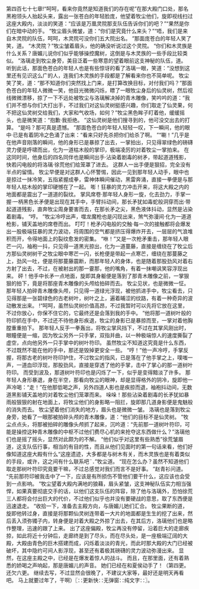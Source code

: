 第四百七十七章!“呵呵，看来你竟然是知道我们的存在呢”在那大殿门口处，那名黑袍领头人抬起头来，露出一张苍白的年轻脸庞，他望着牧尘他们，旋即视线扫过这座大殿内，淡淡的笑道：“应该是万凰灵院那支队伍告诉你们的吧？”“果然是你们在暗中动的手。
”牧尘眉头微皱，道：“你们是究竟什么来头？”“唔，我们是来自木灵院的队伍，呵呵，木灵院可没你们五大院出名。
”那面庞苍白的年轻人笑了笑，道。
“木灵院？”牧尘皱着眉头，他的确没听说过这个灵院。
“你们和木灵族是什么关系？唐媚儿说你们似乎能够操控魔树，这倒是与木灵族的一些手段比较类似。
”洛璃走到牧尘身旁，美目泛着一些寒意的望着眼前这支神秘的队伍，道。
听到此话，那面色苍白的年轻人也是有些惊讶的看了洛璃一眼，笑道：“没想到这里还有见识这么广的人，连我们木灵族的手段都是了解看来你也不简单呢。
牧尘笑了笑，道：“那不知道你们突然找上门来，是打算改换目标，对付我们吗？”那面色苍白的年轻人微微一笑，他目光微微闪烁，瞟了一眼牧尘身后的仙灵树，然后视线微微漂移，掠了一下不远处被牧尘与洛璃解决掉的青木雕像，笑吟吟的道：“我们并不想与你们大打出手，不过我们对这仙灵树挺感兴趣，你们取走了仙灵果，何不把这仙灵树交给我们，大家和气收场，如何？”牧尘黑色眸子盯着他，缓缓摇头，也是微笑道：“抱歉·我拒绝。
”这仙灵树是他们搜寻到的，他可没交出去的打算。
“是吗？那可真是遗憾。
”那面色苍白的年轻人轻轻一叹，下一瞬间，他的眼中·已是有着阴冷之色涌了出来：“看来只好先杀把你们给杀了啊。
”“唰！”几乎是在他声音刚落的瞬间，他的身形已是暴掠了出去，一掌拍出，只见得翠绿色的磅礴灵力便是呼啸而出，化为一道枯木般的掌印，极端凌厉的对着牧尘一掌拍来。
在这同时间，他身后的四名同伴也是瞬间出手·沾染着剧毒的树矛，带起道道残影，快若闪电般的将洛璃·徐荒他们给笼罩了进去。
这群人一出手便是狠招，完全没有半点的留情。
牧尘早便是对这群人心怀警惕，因此一见到那年轻人动手，眼中也是掠过一抹冷笑，五指紧握成拳，雷神体瞬间催动，黑雷奔涌，直接一拳便是与那年轻人枯木般的掌印硬憾在了一起。
嘭！狂暴的灵力冲击开来，将这大殿之内的地面都是震出了一道道的裂纹。
掌风席卷·那年轻人身形一旋，化去劲力，手掌一握·一柄黑色长矛便是出现在其手中，手臂抖动间，那长矛犹如毒蛇般洞穿而出·带起道道残影，直奔牧尘周身要害而去，在那长矛之尖，黑色液体抖动，显然是沾染着剧毒。
“哼。
”牧尘冷哼出声，噬龙魔枪也是闪现出来，煞气弥漫间·化为一道道枪影，铺天盖地的席卷而出。
叮叮！枪矛闪电般的交触·每一次的接触都将会爆发出一股极端狂暴的灵力波动，将周围的空气都是挤压得爆炸开去，一层层的气浪堆积而开，令得地面上的裂纹愈发的密集。
“咻！”又是一次枪矛重击，那年轻人眼芒一闪，袖袍一抖，只见得一道黑光掠出，化为一道蔓藤，直接是缠绕在了牧尘后方那仙灵树树干之牧尘眼中寒芒一闪，长枪便是带起一点寒芒，缠绕在那蔓藤之上，劲风一吐，便是将那蔓藤震断，而那年轻人的身体，也是随着那股劲风对着右方射了出去，不过，在被射出的那一霎那，他的嘴角，有着一抹嘲讽笑容浮现出来。
砰！他手中长矛一点地面，旋即其身躯便是落到了那青木雕像之前，一掌狠狠的拍下，竟是将那座青木雕像的头颅给拍碎而去。
牧尘见状，也是微微一怔。
那年轻人拍碎青木雕像头颅，只见得一道绿光浮现，被他抓进手中，牧尘看去，只见得那是一张碧绿色的古老树叶，树叶之上，遍着晡涩的纹路，有着一种奇异的波动散发出来。
!“呵呵，虽然仙灵树价值高昂，不过我暂时可以先将它放在这里，不过你放心，你保不住它的，它最终还是会落到我的手中。
”他将那一道树叶般的符印抓在手中，不过还不待他身形疾退，牧尘的身影已是暴掠而至，一掌对着他胸膛重重拍下。
那年轻人反手一拳轰出，将牧尘掌风挡下，不过在其掌风刚出时，眼瞳便是一缩，因为牧尘另外一只手掌，双指并曲，以一种极端惊人的速度撕裂了虚空，点向他另外一只手掌中的树叶符印。
虽然牧尘不知道这究竟是什么东西，不过既然不能在他的手中，那还是毁掉更安全一些。
“哼！”他一声冷哼，手掌反握，将那古老的树叶符印护住，不过牧尘的指风，已是落在了他手掌之上，噗嗤一声，一道血印浮现，那股劲风，直接是穿透了他的手掌，击中了掌心的那一道树叶符印。
而受到波及，那道树叶符印也是闪烁了一下，似乎是变得黯淡了许多。
那年轻人身形暴退，身在半空，那看向牧尘的眼神，却是显得格外的阴冷，旋即他一声冷喝：“走！”在他那低喝之声，另外四道人影也是疾掠而退，袖袍抖动间，无数道黑影铺天盖地的对着牧尘他们笼罩而来。
哚哚！那些沾染着剧毒的长矛犹如暴雨般狠狠的射在地面上，将牧尘他们的身影略一阻拦，旋即那几道身影便是鬼魅般的消失而去。
牧尘望着他们消失的地方，眉头也是微微一皱。
洛璃也是落到牧尘身旁，她看了一眼那被拍碎头颅的青木雕像，道：“他们的目标不是仙灵树。
”牧尘点点头，将那被拍碎的雕像头颅抓了起来，沉吟道：“先前那一道树叶符印，可能是操控这种青木雕像的中枢不过他们费尽心机的来抢夺这东西做什么？”洛璃他们也是摇了摇头，显然对此颇为的不解。
“他们似乎对这里有些熟悉”徐荒皱眉道，这支队伍行事，相当的有目的性，而且从他们见面时的第一句话来看，他们好像知道这座大殿有什么“这座遗迹，大多都是与树木有关，而木灵族也是有着类似的手段，或许，这之间有什么联系吧¨．”牧尘道。
“现在怎么办？虽然不知道他们取走那树叶符印究竟要干嘛，不过总感觉对我们而言不是好事。
”赵青衫问道。
“先前那符印被我击中了一下，应该是有所损伤不管他们要干什么，这应该也会受到一点影响。
”牧尘望着大殿内满地的狼藉，眉头紧皱，这支神秘队伍实力相当强悍，如果真要彻底交手的话，以他们这支队伍的阵容，除了他与洛璃外，恐怕徐荒三人都将会付出巨大的代价，不过他们似乎也并没有要硬战的意思，取了东西便是迅速退走。
“收拾一下，准备去主殿方向，与唐媚儿她们汇合。
牧尘果断的道，旋即他转过身，直接是将那颗仙灵树连带着一大片的地面都是生生的挖了出来，然后丢入须弥镯子内，转身便是对着大殿之外掠了出去，在其后方，洛璃他们也是略作整理，迅速的跟了上来。
出了这座偏殿，牧尘再没有停留，沿着巨大的走廊疾掠，如此将近十分钟后，走廊终是到了尽头，而在尽头处，是一座极端辽阔的大殿，大殿由青色的巨木搭建而成，闪烁着淡淡的青光，而此时那大殿的大门已经被破坏，其中隐约可间人影浮现，甚至还有着极其磅礴的灵力波动弥漫出来。
显然，在这座主殿之中，已经是在爆发着惊人的战斗。
而且，在那里面，还有着熟悉的娇喝之声响起，那是唐媚儿的声音。
她们已经在和夏侯动手了！（第四更。
还欠六更。
继续去写，不过显然会很晚了，不建议大家等，最好还是明天再看吧。
马上就要过年了，干啊）〖∷更新快∷无弹窗∷纯文字∷〗。
